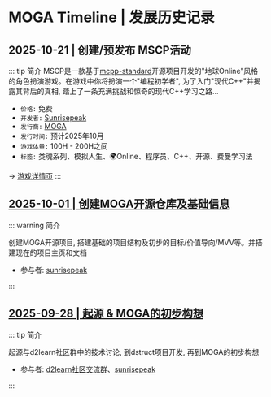 # MOGA Timeline | 发展历史记录

## 2025-10-21 | 创建/预发布 MSCP活动

::: tip 简介
MSCP是一款基于[mcpp-standard](https://github.com/Sunrisepeak/mcpp-standard)开源项目开发的"地球Online"风格的角色扮演游戏。在游戏中你将扮演一个"编程初学者", 为了入门"现代C++"并揭露其背后的真相, 踏上了一条充满挑战和惊奇的现代C++学习之路...

- `价格:` 免费
- `开发者:` [Sunrisepeak](https://github.com/Sunrisepeak)
- `发行商:` [MOGA](https://d2learn.github.io/MOGA/)
- `发行时间:` 预计2025年10月
- `游戏体量:` 100H - 200H之间
- `标签:` 类魂系列、模拟人生、🌍Online、程序员、C++、开源、费曼学习法

-> [游戏详情页](/activity/mscp/intro.md)
:::

## [2025-10-01 | 创建MOGA开源仓库及基础信息](/history/2025-10/2025-10-01.md)

::: warning 简介

创建MOGA开源项目, 搭建基础的项目结构及初步的目标/价值导向/MVV等。并搭建现在的项目主页和文档

- 参与者: [sunrisepeak](https://github.com/Sunrisepeak)

:::

## [2025-09-28 | 起源 & MOGA的初步构想](/history/2025-09/2025-09-28.md)

::: tip 简介

起源与d2learn社区群中的技术讨论, 到dstruct项目开发, 再到MOGA的初步构想

- 参与者: [d2learn社区交流群](https://github.com/d2learn)、[sunrisepeak](https://github.com/Sunrisepeak)

:::



